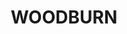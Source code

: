---
lastmod: '2025-04-06T06:05:20+00:00'
latitude: -35.366161
layout: suburb
longitude: 150.320507
postcode: '2538'
state: NSW
title: WOODBURN
url: /nsw/woodburn/
---